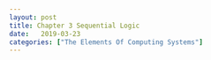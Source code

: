 ```yaml
---
layout: post
title: Chapter 3 Sequential Logic
date:   2019-03-23
categories: ["The Elements Of Computing Systems"]
---
```

